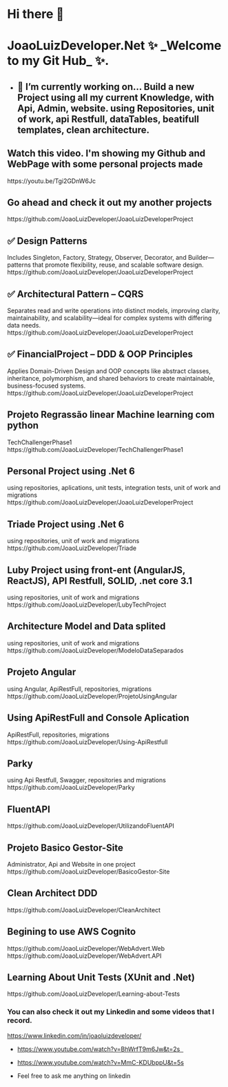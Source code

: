 <h1> Hi there 👋 </h1>

<h1> JoaoLuizDeveloper.Net ✨ _Welcome to my Git Hub_ ✨. </h2>

+ <h2> 🤔 I’m currently working on... Build a new Project using all my current Knowledge, with Api, Admin, website. using Repositories, unit of work, api Restfull, dataTables, beatifull templates, clean architecture.</h2>

<h2> Watch this video. I'm showing my Github and WebPage with some personal projects made </h2>
https://youtu.be/Tgi2GDnW6Jc

<h2> Go ahead and check it out my another projects </h2>
https://github.com/JoaoLuizDeveloper/JoaoLuizDeveloperProject

 <h2>✅ Design Patterns</h2> <span>Includes Singleton, Factory, Strategy, Observer, Decorator, and Builder—patterns that promote flexibility, reuse, and scalable software design.</span> <br />
 https://github.com/JoaoLuizDeveloper/JoaoLuizDeveloperProject

 <h2> ✅ Architectural Pattern – CQRS </h2> <span>Separates read and write operations into distinct models, improving clarity, maintainability, and scalability—ideal for complex systems with differing data needs.</span> <br />
 https://github.com/JoaoLuizDeveloper/JoaoLuizDeveloperProject

 <h2>✅ FinancialProject – DDD & OOP Principles</h2> <span>Applies Domain-Driven Design and OOP concepts like abstract classes, inheritance, polymorphism, and shared behaviors to create maintainable, business-focused systems.</span> <br />
 https://github.com/JoaoLuizDeveloper/JoaoLuizDeveloperProject

 <h2>Projeto Regrassão linear Machine learning com python</h2> <span> TechChallengerPhase1 https://github.com/JoaoLuizDeveloper/TechChallengerPhase1</span>

 <h2> Personal Project using .Net 6</h2> <span> using repositories, aplications, unit tests, integration tests, unit of work and migrations https://github.com/JoaoLuizDeveloper/JoaoLuizDeveloperProject </span>
 
 <h2> Triade Project using .Net 6</h2> <span> using repositories, unit of work and migrations https://github.com/JoaoLuizDeveloper/Triade </span>
 <h2> Luby Project using front-ent (AngularJS, ReactJS), API Restfull, SOLID, .net core 3.1</h2> <span> using repositories, unit of work and migrations https://github.com/JoaoLuizDeveloper/LubyTechProject </span>
 <h2> Architecture Model and Data splited </h2> <span> using repositories, unit of work and migrations https://github.com/JoaoLuizDeveloper/ModeloDataSeparados </span>
 <h2> Projeto Angular </h2> <span> using Angular, ApiRestFull, repositories, migrations https://github.com/JoaoLuizDeveloper/ProjetoUsingAngular </span> 
 <h2> Using ApiRestFull and Console Aplication </h2> <span> ApiRestFull, repositories, migrations https://github.com/JoaoLuizDeveloper/Using-ApiRestfull </span>
 <h2> Parky </h2> <span>using Api Restfull, Swagger, repositories and migrations  https://github.com/JoaoLuizDeveloper/Parky</span>
 <h2> FluentAPI </h2> <span> https://github.com/JoaoLuizDeveloper/UtilizandoFluentAPI </span>
 <h2> Projeto Basico Gestor-Site </h2> <span> Administrator, Api and Website in one project  https://github.com/JoaoLuizDeveloper/BasicoGestor-Site </span>
 <h2> Clean Architect DDD </h2> <span> https://github.com/JoaoLuizDeveloper/CleanArchitect </span>
 <h2> Begining to use AWS Cognito </h2> <span> https://github.com/JoaoLuizDeveloper/WebAdvert.Web </span> <span> https://github.com/JoaoLuizDeveloper/WebAdvert.API </span>
 <h2> Learning About Unit Tests (XUnit and .Net) </h2> <span> https://github.com/JoaoLuizDeveloper/Learning-about-Tests </span> 
 
 
 <h3> You can also check it out my Linkedin and some videos that I record. </h3>
 
https://www.linkedin.com/in/joaoluizdeveloper/

+ https://www.youtube.com/watch?v=BhWrfT9m6Jw&t=2s  
+ https://www.youtube.com/watch?v=MmC-KDUbppU&t=5s

+ Feel free to ask me anything on linkedin
